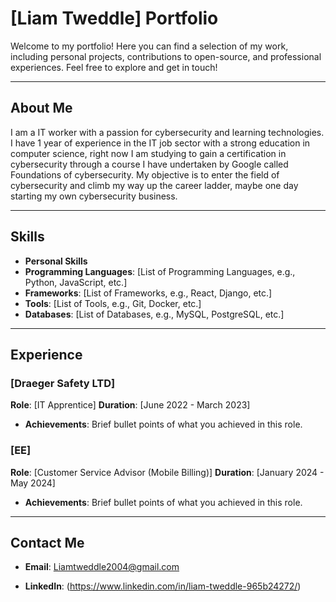 # [Liam Tweddle] Portfolio

Welcome to my portfolio! Here you can find a selection of my work, including personal projects, contributions to open-source, and professional experiences. Feel free to explore and get in touch!

---

## About Me
I am a IT worker with a passion for cybersecurity and learning technologies. I have 1 year of experience in the IT job sector with a strong education in computer science, right now I am studying to gain a certification in cybersecurity through a course I have undertaken by Google called Foundations of cybersecurity. My objective is to enter the field of cybersecurity and climb my way up the career ladder, maybe one day starting my own cybersecurity business.

---

## Skills
- **Personal Skills**
- **Programming Languages**: [List of Programming Languages, e.g., Python, JavaScript, etc.]
- **Frameworks**: [List of Frameworks, e.g., React, Django, etc.]
- **Tools**: [List of Tools, e.g., Git, Docker, etc.]
- **Databases**: [List of Databases, e.g., MySQL, PostgreSQL, etc.]

---

## Experience

### [Draeger Safety LTD]
**Role**: [IT Apprentice]
**Duration**: [June 2022 - March 2023]
- **Achievements**: Brief bullet points of what you achieved in this role.

### [EE]
**Role**: [Customer Service Advisor (Mobile Billing)]
**Duration**: [January 2024 - May 2024]
- **Achievements**: Brief bullet points of what you achieved in this role.

---

## Contact Me

- **Email**: Liamtweddle2004@gmail.com


- **LinkedIn**: (https://www.linkedin.com/in/liam-tweddle-965b24272/)


